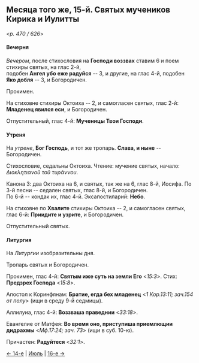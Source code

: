 
## Месяца того же, 15-й. Святых мучеников Кирика и Иулитты

<*p. 470 / 626*>

#### Вечерня

*Вечером*, после стихословия на **Господи воззвах** ставим 6 и поем стихиры святых, на глас 2-й,  
подобен **Ангел убо еже радуйся** -- 3, и другие, на глас 4-й, подобен **Яко добля** -- 3, 
и Богородичен.  

Прокимен. 

На стиховне стихиры Октоиха -- 2, и самогласен святых, глас 2-й: **Младенец явился еси**, 
и Богородичен.   

Отпустительный, глас 4-й: **Мученицы Твои Господи**. 

#### Утреня

На *утрене*, **Бог Господь**, и тот же тропарь. **Слава, и ныне** -- Богородичен.

Стихословие, седальны Октоиха. 
Чтение: мучение святых, начало: *Διοκλητιανοῦ τοῦ τυράννου*.  

Канона 3: два Октоиха на 6, и святых, так же на 6, глас 8-й, Иосифа. 
По 3-й песни -- седален святых, глас 8-й, и Богородичен.    
По 6-й -- кондак их, глас 4-й. 
Эксапостиларий: **Небо**. 

На стиховне по **Хвалите** стихиры Октоиха -- 2, и самогласен святых, 
глас 6-й: **Приидите и узрите**, и Богородичен. 

Отпустительный святых. 

#### Литургия

На *Литургии* изобразительны дня. 

Тропарь святых и Богородичен.  

Прокимен, глас 4-й: **Святым иже суть на земли Его** <*15:3*>. 
Стих: **Предзрех Господа** <*15:8*>. 

Апостол к Коринфянам: **Братие, егда бех младенец** <*1 Кор.13:11; зач.154 от полу*>
(ищи в среду 9-й седмицы). 

Аллилуиа, глас 4-й: **Воззваша праведнии** <*33:18*>.
 
Евангелие от Матфея: **Во время оно, приступиша приемлющии дидрахмы** <*Мф.17:24; зач. 73*>
(ищи в суб. 10-ю). 
 
Причастен: **Радуйтеся** <*32:1*>.  
 
[← 14-е](07_14_EUR.ru.md) | [Июль](README.md#15-й) | [16-е →](07_16_EUR.ru.md)
